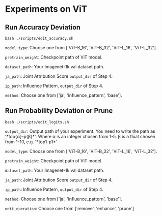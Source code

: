# Experiments on ViT

## Run Accuracy Deviation
```
bash ./scripts/edit_accuracy.sh
```

`model_type`: Choose one from ['ViT-B_16', 'ViT-B_32', 'ViT-L_16', 'ViT-L_32'].

`pretrain_weight`: Checkpoint path of ViT model.

`dataset_path`: Your Imagenet-1k val dataset path.

`ja_path`: Joint Attribution Score `output_dir` of Step 4.

`ip_path`: Influence Pattern, `output_dir` of Step 4.

`method`: Choose one from ['ja', 'influence_pattern', 'base'].

## Run Probability Deviation or Prune 
```
bash ./scripts/edit_logits.sh
```

`output_dir`: Output path of your experiment. You need to write the path as '\*top{α}-p{‌β}\*'. Where α is an integer chosen from 1-5. ‌β is a float chosen from 1-10, e.g. '\*top1-p1\*'

`model_type`: Choose one from ['ViT-B_16', 'ViT-B_32', 'ViT-L_16', 'ViT-L_32'].

`pretrain_weight`: Checkpoint path of ViT model.

`dataset_path`: Your Imagenet-1k val dataset path.

`ja_path`: Joint Attribution Score `output_dir` of Step 4.

`ip_path`: Influence Pattern, `output_dir` of Step 4.

`method`: Choose one from ['ja', 'influence_pattern', 'base'].

`edit_operation`: Choose one from ['remove', 'enhance', 'prune']


